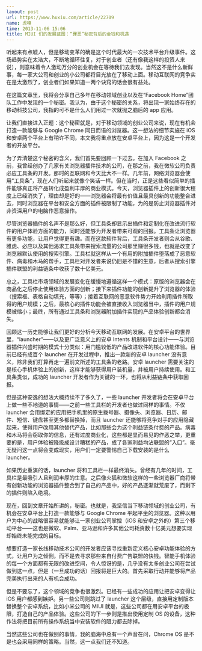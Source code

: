 ```yaml
---
layout: post
url: https://www.huxiu.com/article/22709
name: 虎嗅
time: 2013-11-06 15:06
title: MIUI 们的发展蓝图：“罪恶”秘密背后的金钱和机遇
---
```

听起来有点唬人，但是移动变革的确是这个时代最大的一次技术平台升级事件。这场趋势实在太浩大，不断地循环往复，对于创业者（还有像我这样的投资人来说），则意味着令人激动万分的创业机会在等待我们去发现。当然这不是什么新鲜事，每一家大公司和创业的小公司都将目光放在了移动上面。移动互联网的竞争实在是太激烈了，创业者们如果知道一两个诀窍的话会很有益处。

在这篇文章里，我将会分享自己多年在移动领域创业以及在“Facebook Home”团队工作中发现的一个秘密。我认为，由于这个秘密的关系，将出现一家始终存在的移动科技公司，我指的可不是什么人们用过一次就抛之脑后的 app 应用。

让我们直接进入正题：这个秘密就是，对于移动领域的创业公司来说，现在有机会打造一款能够与 Google Chrome 同日而语的浏览器。这一想法的细节实施在 iOS 和安卓两个平台上有稍许不同，本文我将重点放在安卓平台上，因为这是一个开发者的开放平台。

为了弄清楚这个秘密的含义，我们首先要回顾一下过去。在加入 Facebook 之前，我曾经创办了几家有关浏览器插件技术的公司，在那之前，我在微软公司负责必应工具条的开发。那时的互联网和今天比大不一样。几年前，网络浏览器会使用“工具条”，现在人们听起来就像个笑话一样。但在当时，正是这些看似简单的插件能够真正将产品转化成盈利丰厚的商业模式。今天，浏览器插件上的创新很大程度上已经消失了，理由却是好的——浏览器会将最有价值且最具创新的功能整合进去，同时浏览器在平台和安全方面的插件被限制了功能，为的是防止浏览器插件对非资深用户的电脑作恶意操作。

尽管浏览器插件的名声不是那么好，但工具条却显示出插件和定制化在改进流行软件的用户体验方面的能力，同时还能够为开发者带来可观的回报。工具条让浏览器有更多功能，让用户觉得更有趣。而在这款软件背后，工具条开发者则会从谷歌、雅虎、必应以及其他渴求工具条带来搜索流量的公司那里赚很多钱，也就是改变了浏览器默认使用的搜索引擎。工具栏就这样从一个有用的附加插件堕落成了恶意软件、病毒和木马的帮手，工具栏对开发者来说仍旧是不错的生意，后者从搜索引擎插件联盟的利益链条中收获了数十亿美元。

总之，工具栏市场领域的发展变化在缓慢地遵循这样一个模式：原版的浏览器会在商品化之后停止使用体验方面的创新；接下来插件功能的创新提升了浏览器的体验（搜索框、表格自动填充，等等）；接着互联网的恶意软件势力开始利用插件所取得的用户规模；之后，最核心的插件功能会被直接收入浏览器当中，插件的用户规模被缩小；最终，所有通过工具条和浏览器附加插件实现的产品体验创新都会消失。

回顾这一历史能够让我们更好的分析今天移动互联网的发展。在安卓平台的世界里，“launcher”——以及更广泛意义上的安卓 Intents 机制和平台设计——与浏览器插件兴盛时期的模式十分类似：用门槛较低的产品改进软件的核心功能体验。目前已经有成百个 launcher 在开发过程中，推出一款新的安卓 launcher 没有意义，除非我们打算再走一遍前文所述的工具条的老路。安卓 launcher 需要关注的是核心手机体验上的创新，这样才能够获得用户装机量，并被用户持续使用。和工具条类似，成功的 launcher 开发者作为关键的一环，也将从利益链条中获取回报。

但是这种安逸的想法大概持续不了多久了，一些 launcher 开发者将会在安卓平台上做一些不地道的事情——之前一些工具栏的开发者也做过同样的事情。不仅 launcher 会用绑定的应用把手机里的原生拨号器、摄像头、浏览器、日历、邮件、短信、键盘甚至更多都替换掉，而且 launcher 还能够将竞争对手的应用隐藏起来，使得用户改用其他替代产品，比如那些会为这个利益链条付费的产品。病毒和木马将会窃取你的信息，还有过度商业化，这些都是显而易见的作恶之举，更重要的是，用户体验被降级成设计糟糕的产品，成了各家利益均沾联盟的“入口”。毫无疑问这一点将会变成现实，用户们一定要警惕自己下载安装的是什么 launcher。

如果历史重演的话，launcher 将和工具栏一样最终消失。曾经有几年的时间，工具栏是最吸引人且利润丰厚的生意。之后像火狐和微软这样的一些浏览器厂商将带有创新功能的浏览器插件整合到了自己的产品中，好的产品逐渐就荒废了，而剩下的插件则陷入绝境。

现在，回到文章开始所讲的，秘密。也就是，我坚信当下移动领域的创业公司，有机会在安卓平台上打造一款能够与 Google Chrome 平起平坐的浏览器。这种以用户为中心的战略很容易就能够让一家创业公司掌控（iOS 和安卓之外的）第三个移动平台——这也是微软、Palm、亚马逊和许多其他公司耗资数十亿美元想要实现却始终未能完成的目标。

想要打造一家长线移动技术公司的开发者应该寻找重新定义核心安卓功能体验的方式，让用户为之倾倒，而不是去寻求那些来自付费广告联盟的快钱。智能手机体验的每一个方面都有无限的改进空间，令人惊讶的是，几乎没有太多创业公司在尝试做到这一点，但是（一旦成功的话）回报将是巨大的。首先采取行动并能够将产品完美执行出来的人有机会成功。

但是不要忘了，这个领域的竞争也很激烈。已经有一些成功的应用让把安卓变得让 iOS 用户都感到嫉妒。另一些公司则跳过了 launcher 这个层级，直接用定制版本替换整个安卓系统，比如小米公司的 MIUI 就是，这些公司都在用安卓平台的极限，打造自己的产品体验。这些公司的下一步则是推出使用定制 OS 的设备，这种作法将把目前所有操作系统当中安装软件的阻力都去除掉。

当然这些公司也在做别的事情，我的脑海中总有一个声音在问，Chrome OS 是不是也会采用同样的策略。当然，这一点我们还不知道。

